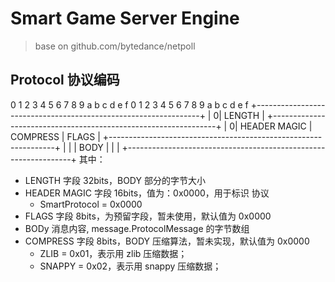 # Smart Game Server Engine

> base on github.com/bytedance/netpoll

## Protocol 协议编码

0 1 2 3 4 5 6 7 8 9 a b c d e f 0 1 2 3 4 5 6 7 8 9 a b c d e f
+----------------------------------------------------------------+
| 0|                          LENGTH                             |
+----------------------------------------------------------------+
| 0|       HEADER MAGIC       |   COMPRESS      |      FLAGS     |
+----------------------------------------------------------------+
|                                                                |
|                              BODY                              |
|                                                                |
+----------------------------------------------------------------+
其中：

- LENGTH 字段 32bits，BODY 部分的字节大小
- HEADER MAGIC 字段 16bits，值为：0x0000，用于标识 协议
     - SmartProtocol = 0x0000
- FLAGS 字段 8bits，为预留字段，暂未使用，默认值为 0x0000
- BODy 消息内容, message.ProtocolMessage 的字节数组
- COMPRESS 字段 8bits，BODY 压缩算法，暂未实现，默认值为 0x0000
    - ZLIB = 0x01，表示用 zlib 压缩数据；
    - SNAPPY = 0x02，表示用 snappy 压缩数据；
